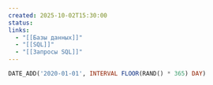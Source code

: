 ```yaml
---
created: 2025-10-02T15:30:00
status:
links:
  - "[[Базы данных]]"
  - "[[SQL]]"
  - "[[Запросы SQL]]"
---
```

```sql
DATE_ADD('2020-01-01', INTERVAL FLOOR(RAND() * 365) DAY)
```































